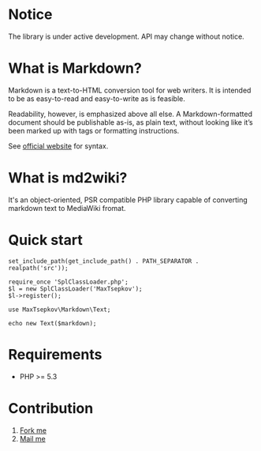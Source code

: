 Notice
======

The library is under active development. API may change without notice.

What is Markdown?
=================

Markdown is a text-to-HTML conversion tool for web writers.
It is intended to be as easy-to-read and easy-to-write as is feasible.

Readability, however, is emphasized above all else.
A Markdown-formatted document should be publishable as-is, as plain text,
without looking like it’s been marked up with tags or formatting instructions.

See [official website](http://daringfireball.net/projects/markdown/syntax) for syntax.


What is md2wiki?
========================

It's an object-oriented, PSR compatible PHP library capable of converting markdown text to MediaWiki fromat.


Quick start
=========

    set_include_path(get_include_path() . PATH_SEPARATOR . realpath('src'));

    require_once 'SplClassLoader.php';
    $l = new SplClassLoader('MaxTsepkov');
    $l->register();

    use MaxTsepkov\Markdown\Text;

    echo new Text($markdown);

Requirements
===========

  *  PHP  >= 5.3

Contribution
==========

  1.  [Fork me](https://github.com/saganov/md2wiki)
  2.  [Mail me](mailto:saganoff@gmail.com)
